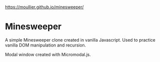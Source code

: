https://moullier.github.io/minesweeper/

# Minesweeper

A simple Minesweeper clone created in vanilla Javascript.  Used to practice vanilla DOM manipulation and recursion.

Modal window created with Micromodal.js.
